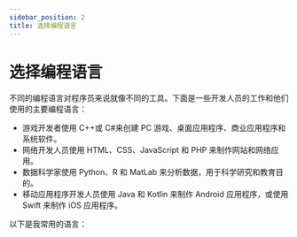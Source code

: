 ```yaml
---
sidebar_position: 2
title: 选择编程语言
---
```


# 选择编程语言

不同的编程语言对程序员来说就像不同的工具。下面是一些开发人员的工作和他们使用的主要编程语言：

- 游戏开发者使用 C++或 C#来创建 PC 游戏、桌面应用程序、商业应用程序和系统软件。
- 网络开发人员使用 HTML、CSS、JavaScript 和 PHP 来制作网站和网络应用。
- 数据科学家使用 Python、R 和 MatLab 来分析数据，用于科学研究和教育目的。
- 移动应用程序开发人员使用 Java 和 Kotlin 来制作 Android 应用程序，或使用 Swift 来制作 iOS 应用程序。

以下是我常用的语言：



<DocCardList />